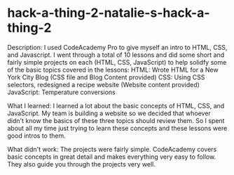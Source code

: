 # hack-a-thing-2-natalie-s-hack-a-thing-2
Description: I used CodeAcademy Pro to give myself an intro to HTML, CSS, and Javascript. I went through a total of 10 lessons and did some short and fairly simple projects on each (HTML, CSS, JavaScript) to help solidfy some of the basic topics covered in the lessons:
HTML: Wrote HTML for a New York City Blog (CSS file and Blog Content provided)
CSS: Using CSS selectors, redesigned a recipe website (Website content provided)
JavaScript: Temperature conversions

What I learned: I learned a lot about the basic concepts of HTML, CSS, and JavaScript. My team is building a website so we decided that whoever didn't know the basics of these three topics should review them. So I spent about all my time just trying to learn these concepts and these lessons were good intros to them.

What didn't work: The projects were fairly simple. CodeAcademy covers basic concepts in great detail and makes everything very easy to follow. They also guide you through the projects very well.

